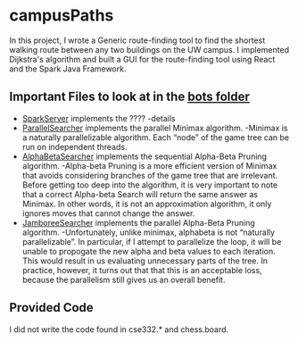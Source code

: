 # campusPaths

In this project, I wrote a Generic route-finding tool to find the shortest walking route between any two buildings on the UW campus. I implemented Dijkstra's algorithm and built a GUI for the route-finding tool using React and the Spark Java Framework. 

## Important Files to look at in the [bots folder](https://github.com/alexismacaskilll/chessBot/blob/master/src/chess/bots)

- [SparkServer](https://github.com/alexismacaskilll/campusPaths/blob/master/src/main/java/campuspaths/SparkServer.java) implements the ???? 
      -details
- [ParallelSearcher](https://github.com/alexismacaskilll/chessBot/blob/master/src/chess/bots/ParallelSearcher.java) implements the parallel Minimax algorithm.
      -Minimax is a naturally parallelizable algorithm. Each “node” of the game tree can be run on independent threads. 
- [AlphaBetaSearcher](https://github.com/alexismacaskilll/chessBot/blob/master/src/chess/bots/AlphaBetaSearcher.java) implements the sequential Alpha-Beta Pruning algorithm. 
      -Alpha-beta Pruning is a more efficient version of Minimax that avoids considering branches of the game tree that are irrelevant. Before getting too deep into the algorithm, it is very important to note that a correct Alpha-beta Search will return the same answer as Minimax. In other words, it is not an approximation algorithm, it only ignores moves that cannot change the answer.
- [JamboreeSearcher](https://github.com/alexismacaskilll/chessBot/blob/master/src/chess/bots/JamboreeSearcher.java) implements the parallel Alpha-Beta Pruning algorithm.
      -Unfortunately, unlike minimax, alphabeta is not “naturally parallelizable”. In particular, if I attempt to parallelize the loop, it will be unable to propogate the new alpha and beta values to each iteration. This would result in us evaluating unnecessary parts of the tree. In practice, however, it turns out that that this is an acceptable loss, because the parallelism still gives us an overall benefit.

## Provided Code

I did not write the code found in cse332.* and chess.board.
